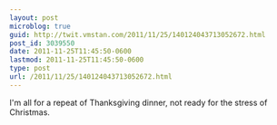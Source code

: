 ```yaml
---
layout: post
microblog: true
guid: http://twit.vmstan.com/2011/11/25/140124043713052672.html
post_id: 3039550
date: 2011-11-25T11:45:50-0600
lastmod: 2011-11-25T11:45:50-0600
type: post
url: /2011/11/25/140124043713052672.html
---
```

I'm all for a repeat of Thanksgiving dinner, not ready for the stress of Christmas.
